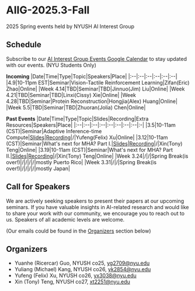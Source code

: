 # AIIG-2025.3-Fall
2025 Spring events held by NYUSH AI Interest Group


## Schedule

Subscribe to our [AI Interest Group Events Google Calendar](https://calendar.google.com/calendar/u/0?cid=Y18zZGZkOGNkM2JiMWM5NzViZDU1YjVkYzQyMWJkZDQwMGFjYWJkZWVkMGQzMWRmNGRjMTlkOTNhYjNmZDNlYzJjQGdyb3VwLmNhbGVuZGFyLmdvb2dsZS5jb20) to stay updated with our events. (NYU Students Only)

**Incoming**
|Date|Time|Type|Topic|Speakers|Place|
|:--|:--|:--|:--|:--|:--|
|4.9|10-11pm EST|Seminar|Vision-Tactile Reinforcement Learning|Zifan(Eric) Zhao|Online|
|Week 4.14|TBD|Seminar|TBD|Jinnuo(Jim) Liu|Online|
|Week 4.21|TBD|Seminar|TBD|Linxi(Cissy) Xie|Online|
|Week 4.28|TBD|Seminar|Protein Reconstruction|Hongjia(Alex) Huang|Online|
|Week 5.5|TBD|Seminar|TBD|Zhuoran(Jolia) Chen|Online|


**Past Events**
|Date|Time|Type|Topic|Slides|Recording|Extra Resources|Speakers|Place|
|:--|:--|:--|:--|:--|:--|:--|:--|:-|
|3.5|10-11am (CST)|Seminar|Adaptive Inference-time Compute|[Slides](https://docs.google.com/presentation/d/1FML-K1tF_hYIFXignJgqz6oI3N249oDTJBAdYyVqEwg/edit)|[Recording](https://drive.google.com/file/d/1-APIHGmV7iR4G2CnR4ld52L5sDR5Tvdv/view?usp=drive_link)|/|Yufeng(Felix) Xu|Online|
|3.12|10-11am (CST)|Seminar|What's next for MHA? Part I.|[Slides](https://docs.google.com/presentation/d/1mieDvKf2kccOEVU7rXJXPGqg8IdDIIfESici3jEpLZ0/edit#slide=id.g806743487f_0_7)|[Recording](https://nyu.zoom.us/rec/share/cudfEJvR7KofR8P5Lml6err_w4VwTDW8k8prtD8h3-XNwSgf5O3uquQnqHk3MTQT.9rrFnNCukHOma-l5)|/|Xin(Tony) Teng|Online|
|3.19|10-11am (CST)|Seminar|What's next for MHA? Part II.|[Slides](https://docs.google.com/presentation/d/1JhBsERAeqWjIpLzqKooUfqx5KoX5URMIrXHqmmPrnPc/edit?usp=sharing)|[Recording](https://nyu.zoom.us/rec/share/oFlw4Y6hQ957LUp841VWYlJvQGQYXNV9iWm8xrNwFJT-ap7Eh9JM0smTq3V_tfCE.EjUqmAckI2kiARUh)|/|Xin(Tony) Teng|Online|
|Week 3.24|/|/|Spring Break(is over!)|/|/|/|/|mostly Puerto Rico|
|Week 3.31|/|/|Spring Break(is over!)|/|/|/|/|mostly Japan|


## Call for Speakers
We are actively seeking speakers to present their papers at our upcoming seminars. If you have valuable insights in AI-related research and would like to share your work with our community, we encourage you to reach out to us. Speakers of all academic levels are welcome. 

(Our emails could be found in the [Organizers](#organizers) section below)

## Organizers
- Yuanhe (Ricercar) Guo, NYUSH co25, [yg2709@nyu.edu](mailto:yg2709@nyu.edu)
- Yuliang (Michael) Kang, NYUSH co26, [yk2854@nyu.edu](mailto:yk2854@nyu.edu)
- Yufeng (Felix) Xu, NYUSH co26, [yx3038@nyu.edu](mailto:yx3038@nyu.edu)
- Xin (Tony) Teng, NYUSH co27, [xt2251@nyu.edu](mailto:xt2251@nyu.edu)
